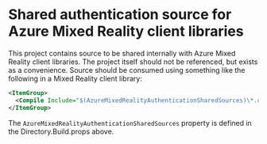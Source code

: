 # Shared authentication source for Azure Mixed Reality client libraries

This project contains source to be shared internally with Azure Mixed Reality client libraries. The project itself should
not be referenced, but exists as a convenience. Source should be consumed using something like the following in a Mixed
Reality client library:

```xml
<ItemGroup>
  <Compile Include="$(AzureMixedRealityAuthenticationSharedSources)\*.cs" Link="Shared\%(RecursiveDir)\%(Filename)%(Extension)" />
</ItemGroup>
```

The `AzureMixedRealityAuthenticationSharedSources` property is defined in the Directory.Build.props above.
